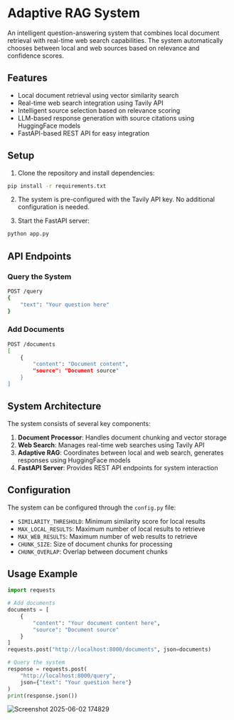 # Adaptive RAG System

An intelligent question-answering system that combines local document retrieval with real-time web search capabilities. The system automatically chooses between local and web sources based on relevance and confidence scores.

## Features

- Local document retrieval using vector similarity search
- Real-time web search integration using Tavily API
- Intelligent source selection based on relevance scoring
- LLM-based response generation with source citations using HuggingFace models
- FastAPI-based REST API for easy integration

## Setup

1. Clone the repository and install dependencies:
```bash
pip install -r requirements.txt
```

2. The system is pre-configured with the Tavily API key. No additional configuration is needed.

3. Start the FastAPI server:
```bash
python app.py
```

## API Endpoints

### Query the System
```bash
POST /query
{
    "text": "Your question here"
}
```

### Add Documents
```bash
POST /documents
[
    {
        "content": "Document content",
        "source": "Document source"
    }
]
```

## System Architecture

The system consists of several key components:

1. **Document Processor**: Handles document chunking and vector storage
2. **Web Search**: Manages real-time web searches using Tavily API
3. **Adaptive RAG**: Coordinates between local and web search, generates responses using HuggingFace models
4. **FastAPI Server**: Provides REST API endpoints for system interaction

## Configuration

The system can be configured through the `config.py` file:

- `SIMILARITY_THRESHOLD`: Minimum similarity score for local results
- `MAX_LOCAL_RESULTS`: Maximum number of local results to retrieve
- `MAX_WEB_RESULTS`: Maximum number of web results to retrieve
- `CHUNK_SIZE`: Size of document chunks for processing
- `CHUNK_OVERLAP`: Overlap between document chunks

## Usage Example

```python
import requests

# Add documents
documents = [
    {
        "content": "Your document content here",
        "source": "Document source"
    }
]
requests.post("http://localhost:8000/documents", json=documents)

# Query the system
response = requests.post(
    "http://localhost:8000/query",
    json={"text": "Your question here"}
)
print(response.json())
```
![Screenshot 2025-06-02 174829](https://github.com/user-attachments/assets/347744e3-3c33-47ca-87a1-cdf048268fc0)
